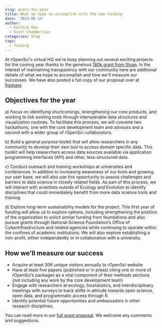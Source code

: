 ```yaml
---
slug: goals-for-year
title: What we hope to accomplish with the new funding
date: '2013-06-14'
author:
  - Karthik Ram
  - Scott Chamberlain
categories: blog
tags:
  - funding
---
```


At rOpenSci's virtual HQ we're busy planning out several exciting projects for the coming year thanks to the generous [180k grant from Sloan](/blog/2013/06/12/sloan/). In the interest of maintaining transparency with our community here are additional details of what we hope to accomplish and how we'll measure our successes. We have also posted a full copy of our proposal over at [figshare](https://figshare.com/articles/rOpenSci_Open_Tools_to_Facilitate_Data_Driven_Science_in_Ecology_and_Evolution/719786).



## Objectives for the year

a) Focus on identifying shortcomings, strengthening our core products, and working to link existing tools through interoperable data structures and visualization routines. To facilitate this process, we will convene two hackathons, one with the core development team and advisors and a second with a wider group of rOpenSci collaborators.

b) Build a general purpose toolkit that will allow researchers in any community to develop their own tool to access domain specific data. This toolkit will help researchers access data sources available via application programming interfaces (API) and other, less-structured data.

c) Conduct outreach and training workshops at universities and conferences. In addition to increasing awareness of our tools and growing our user base, we will also use this opportunity to assess challenges and barriers to data science in closely related fields. As part of this process, we will interact with scientists outside of Ecology and Evolution to identify disciplines that could immediately benefit from more data science tools and training.


d) Explore long-term sustainability models for the project. This first year of funding will allow us to explore options, including strengthening the position of the organization to solicit similar funding from foundations and also pursue grants through National Science Foundation’s Office of CyberInfrastructure and related agencies while continuing to operate within the confines of academic institutions. We will also explore establishing a non-profit, either independently or in collaboration with a university.

## How we'll measure our success

-   Acquire at least 30K unique visitors annually to rOpenSci website
-   Have at least five papers (published or in press) citing one or more of rOpenSci’s packages as a vital component of their methods sections (not including any work by the core development team)
-   Engage with researchers at ecology, biostatistics, and interdisciplinary meetings with surveys to track shifts in attitude towards open science, open data, and programmatic access through R.
-  Identify potential future opportunities and ambassadors in other research disciplines.

You can read more in our [full grant proposal](https://figshare.com/articles/rOpenSci_Open_Tools_to_Facilitate_Data_Driven_Science_in_Ecology_and_Evolution/719786). We welcome any comments and suggestions.
